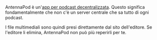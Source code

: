 AntennaPod è un'[app per podcast decentralizzata](/documentation/general/central-distributed). Questo significa fondamentalmente che non c'è un server centrale che sa tutto di ogni podcast.

I file multimediali sono quindi presi direttamente dal sito dell'editore. Se l'editore li elimina, AntennaPod non può più reperirli per te.
